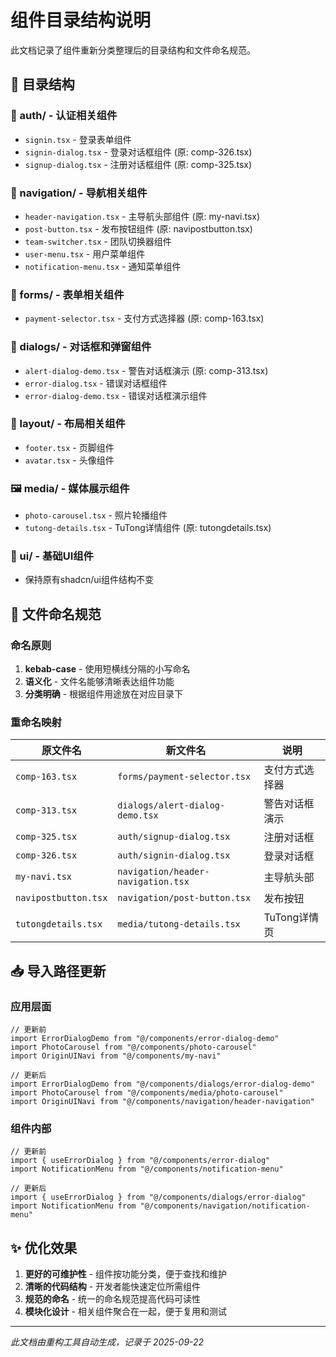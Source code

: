 # 组件目录结构说明

此文档记录了组件重新分类整理后的目录结构和文件命名规范。

## 📁 目录结构

### 🔐 auth/ - 认证相关组件
- `signin.tsx` - 登录表单组件
- `signin-dialog.tsx` - 登录对话框组件 (原: comp-326.tsx)
- `signup-dialog.tsx` - 注册对话框组件 (原: comp-325.tsx)

### 🧭 navigation/ - 导航相关组件
- `header-navigation.tsx` - 主导航头部组件 (原: my-navi.tsx)
- `post-button.tsx` - 发布按钮组件 (原: navipostbutton.tsx)
- `team-switcher.tsx` - 团队切换器组件
- `user-menu.tsx` - 用户菜单组件
- `notification-menu.tsx` - 通知菜单组件

### 📝 forms/ - 表单相关组件
- `payment-selector.tsx` - 支付方式选择器 (原: comp-163.tsx)

### 💬 dialogs/ - 对话框和弹窗组件
- `alert-dialog-demo.tsx` - 警告对话框演示 (原: comp-313.tsx)
- `error-dialog.tsx` - 错误对话框组件
- `error-dialog-demo.tsx` - 错误对话框演示组件

### 🎨 layout/ - 布局相关组件
- `footer.tsx` - 页脚组件
- `avatar.tsx` - 头像组件

### 🖼️ media/ - 媒体展示组件
- `photo-carousel.tsx` - 照片轮播组件
- `tutong-details.tsx` - TuTong详情组件 (原: tutongdetails.tsx)

### 🧱 ui/ - 基础UI组件
- 保持原有shadcn/ui组件结构不变

## 🔄 文件命名规范

### 命名原则
1. **kebab-case** - 使用短横线分隔的小写命名
2. **语义化** - 文件名能够清晰表达组件功能
3. **分类明确** - 根据组件用途放在对应目录下

### 重命名映射
| 原文件名 | 新文件名 | 说明 |
|---------|----------|------|
| `comp-163.tsx` | `forms/payment-selector.tsx` | 支付方式选择器 |
| `comp-313.tsx` | `dialogs/alert-dialog-demo.tsx` | 警告对话框演示 |
| `comp-325.tsx` | `auth/signup-dialog.tsx` | 注册对话框 |
| `comp-326.tsx` | `auth/signin-dialog.tsx` | 登录对话框 |
| `my-navi.tsx` | `navigation/header-navigation.tsx` | 主导航头部 |
| `navipostbutton.tsx` | `navigation/post-button.tsx` | 发布按钮 |
| `tutongdetails.tsx` | `media/tutong-details.tsx` | TuTong详情页 |

## 📥 导入路径更新

### 应用层面
```tsx
// 更新前
import ErrorDialogDemo from "@/components/error-dialog-demo"
import PhotoCarousel from "@/components/photo-carousel"
import OriginUINavi from "@/components/my-navi"

// 更新后
import ErrorDialogDemo from "@/components/dialogs/error-dialog-demo"
import PhotoCarousel from "@/components/media/photo-carousel"
import OriginUINavi from "@/components/navigation/header-navigation"
```

### 组件内部
```tsx
// 更新前
import { useErrorDialog } from "@/components/error-dialog"
import NotificationMenu from "@/components/notification-menu"

// 更新后
import { useErrorDialog } from "@/components/dialogs/error-dialog"
import NotificationMenu from "@/components/navigation/notification-menu"
```

## ✨ 优化效果

1. **更好的可维护性** - 组件按功能分类，便于查找和维护
2. **清晰的代码结构** - 开发者能快速定位所需组件
3. **规范的命名** - 统一的命名规范提高代码可读性
4. **模块化设计** - 相关组件聚合在一起，便于复用和测试

---

*此文档由重构工具自动生成，记录于 2025-09-22*